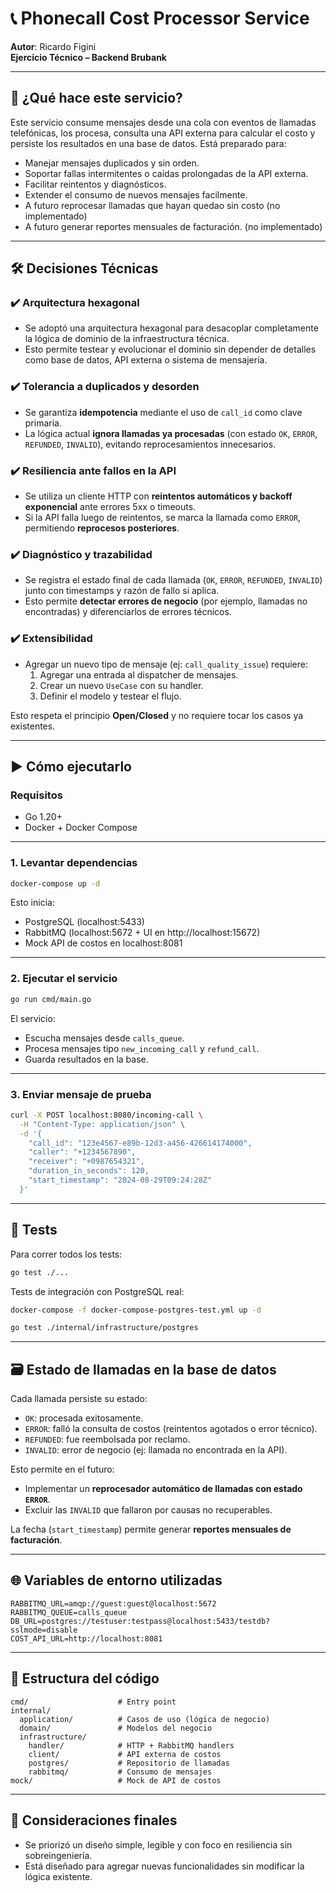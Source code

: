 
# 📞 Phonecall Cost Processor Service

**Autor**: Ricardo Figini  
**Ejercicio Técnico – Backend Brubank**

---

## 🧠 ¿Qué hace este servicio?

Este servicio consume mensajes desde una cola con eventos de llamadas telefónicas, los procesa, consulta una API externa para calcular el costo y persiste los resultados en una base de datos. Está preparado para:

- Manejar mensajes duplicados y sin orden.
- Soportar fallas intermitentes o caídas prolongadas de la API externa.
- Facilitar reintentos y diagnósticos.
- Extender el consumo de nuevos mensajes facilmente.
- A futuro reprocesar llamadas que hayan quedao sin costo (no implementado)
- A futuro generar reportes mensuales de facturación. (no implementado)

---

## 🛠️ Decisiones Técnicas

### ✔️ Arquitectura hexagonal

- Se adoptó una arquitectura hexagonal para desacoplar completamente la lógica de dominio de la infraestructura técnica.
- Esto permite testear y evolucionar el dominio sin depender de detalles como base de datos, API externa o sistema de mensajería.

### ✔️ Tolerancia a duplicados y desorden
- Se garantiza **idempotencia** mediante el uso de `call_id` como clave primaria.
- La lógica actual **ignora llamadas ya procesadas** (con estado `OK`, `ERROR`, `REFUNDED`, `INVALID`), evitando reprocesamientos innecesarios.

### ✔️ Resiliencia ante fallos en la API
- Se utiliza un cliente HTTP con **reintentos automáticos y backoff exponencial** ante errores 5xx o timeouts.
- Si la API falla luego de reintentos, se marca la llamada como `ERROR`, permitiendo **reprocesos posteriores**.

### ✔️ Diagnóstico y trazabilidad
- Se registra el estado final de cada llamada (`OK`, `ERROR`, `REFUNDED`, `INVALID`) junto con timestamps y razón de fallo si aplica.
- Esto permite **detectar errores de negocio** (por ejemplo, llamadas no encontradas) y diferenciarlos de errores técnicos.

### ✔️ Extensibilidad
- Agregar un nuevo tipo de mensaje (ej: `call_quality_issue`) requiere:
  1. Agregar una entrada al dispatcher de mensajes.
  2. Crear un nuevo `UseCase` con su handler.
  3. Definir el modelo y testear el flujo.

Esto respeta el principio **Open/Closed** y no requiere tocar los casos ya existentes.

---

## ▶️ Cómo ejecutarlo

### Requisitos

- Go 1.20+
- Docker + Docker Compose

---

### 1. Levantar dependencias

```bash
docker-compose up -d
```

Esto inicia:
- PostgreSQL (localhost:5433)
- RabbitMQ (localhost:5672 + UI en http://localhost:15672)
- Mock API de costos en localhost:8081

---

### 2. Ejecutar el servicio

```bash
go run cmd/main.go
```

El servicio:
- Escucha mensajes desde `calls_queue`.
- Procesa mensajes tipo `new_incoming_call` y `refund_call`.
- Guarda resultados en la base.

---

### 3. Enviar mensaje de prueba

```bash
curl -X POST localhost:8080/incoming-call \
  -H "Content-Type: application/json" \
  -d '{
    "call_id": "123e4567-e89b-12d3-a456-426614174000",
    "caller": "+1234567890",
    "receiver": "+0987654321",
    "duration_in_seconds": 120,
    "start_timestamp": "2024-08-29T09:24:28Z"
  }'
```

---

## 🧪 Tests

Para correr todos los tests:

```bash
go test ./...
```

Tests de integración con PostgreSQL real:

```bash
docker-compose -f docker-compose-postgres-test.yml up -d
```

```bash
go test ./internal/infrastructure/postgres
```

---

## 🗃️ Estado de llamadas en la base de datos

Cada llamada persiste su estado:

- `OK`: procesada exitosamente.
- `ERROR`: falló la consulta de costos (reintentos agotados o error técnico).
- `REFUNDED`: fue reembolsada por reclamo.
- `INVALID`: error de negocio (ej: llamada no encontrada en la API).

Esto permite en el futuro:
- Implementar un **reprocesador automático de llamadas con estado `ERROR`**.
- Excluir las `INVALID` que fallaron por causas no recuperables.

La fecha (`start_timestamp`) permite generar **reportes mensuales de facturación**.

---

## 🌐 Variables de entorno utilizadas

```env
RABBITMQ_URL=amqp://guest:guest@localhost:5672
RABBITMQ_QUEUE=calls_queue
DB_URL=postgres://testuser:testpass@localhost:5433/testdb?sslmode=disable
COST_API_URL=http://localhost:8081
```

---

## 🧩 Estructura del código

```
cmd/                    # Entry point
internal/
  application/          # Casos de uso (lógica de negocio)
  domain/               # Modelos del negocio
  infrastructure/
    handler/            # HTTP + RabbitMQ handlers
    client/             # API externa de costos
    postgres/           # Repositorio de llamadas
    rabbitmq/           # Consumo de mensajes
mock/                   # Mock de API de costos
```

---

## 📝 Consideraciones finales

- Se priorizó un diseño simple, legible y con foco en resiliencia sin sobreingeniería.
- Está diseñado para agregar nuevas funcionalidades sin modificar la lógica existente.
